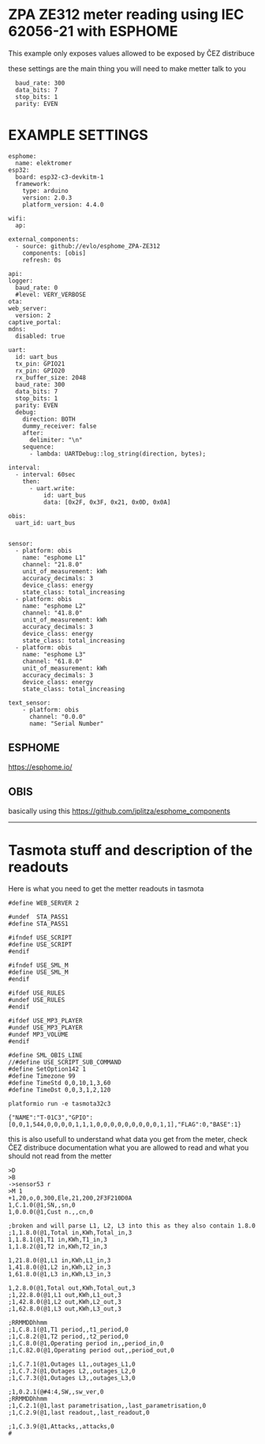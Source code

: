 # ZPA ZE312 meter reading using IEC 62056-21 with ESPHOME

This example only exposes values allowed to be exposed by ČEZ distribuce

these settings are the main thing you will need to make metter talk to you

```
  baud_rate: 300
  data_bits: 7
  stop_bits: 1
  parity: EVEN
```





# EXAMPLE SETTINGS

```
esphome:
  name: elektromer
esp32:
  board: esp32-c3-devkitm-1
  framework:
    type: arduino
    version: 2.0.3
    platform_version: 4.4.0  

wifi:
  ap:

external_components:
  - source: github://evlo/esphome_ZPA-ZE312
    components: [obis]
    refresh: 0s

api:
logger:
  baud_rate: 0
  #level: VERY_VERBOSE
ota:
web_server:
  version: 2
captive_portal:
mdns:
  disabled: true

uart:
  id: uart_bus
  tx_pin: GPIO21
  rx_pin: GPIO20
  rx_buffer_size: 2048  
  baud_rate: 300
  data_bits: 7
  stop_bits: 1
  parity: EVEN
  debug: 
    direction: BOTH
    dummy_receiver: false
    after:
      delimiter: "\n"
    sequence:
      - lambda: UARTDebug::log_string(direction, bytes);

interval:
  - interval: 60sec
    then:
      - uart.write:
          id: uart_bus
          data: [0x2F, 0x3F, 0x21, 0x0D, 0x0A]
      
obis:
  uart_id: uart_bus


sensor:
  - platform: obis
    name: "esphome L1"
    channel: "21.8.0"
    unit_of_measurement: kWh
    accuracy_decimals: 3
    device_class: energy
    state_class: total_increasing
  - platform: obis
    name: "esphome L2"
    channel: "41.8.0"
    unit_of_measurement: kWh
    accuracy_decimals: 3
    device_class: energy
    state_class: total_increasing
  - platform: obis
    name: "esphome L3"
    channel: "61.8.0"
    unit_of_measurement: kWh
    accuracy_decimals: 3
    device_class: energy
    state_class: total_increasing

text_sensor:
    - platform: obis
      channel: "0.0.0"
      name: "Serial Number"
```


## ESPHOME

https://esphome.io/

## OBIS

basically using this https://github.com/jplitza/esphome_components

*******

# Tasmota stuff and description of the readouts

Here is what you need to get the metter readouts in tasmota

```
#define WEB_SERVER 2

#undef  STA_PASS1
#define STA_PASS1

#ifndef USE_SCRIPT
#define USE_SCRIPT
#endif

#ifndef USE_SML_M
#define USE_SML_M
#endif

#ifdef USE_RULES
#undef USE_RULES
#endif

#ifdef USE_MP3_PLAYER 
#undef USE_MP3_PLAYER
#undef MP3_VOLUME
#endif

#define SML_OBIS_LINE
//#define USE_SCRIPT_SUB_COMMAND
#define SetOption142 1
#define Timezone 99
#define TimeStd 0,0,10,1,3,60
#define TimeDst 0,0,3,1,2,120
```

```
platformio run -e tasmota32c3
```
```
{"NAME":"T-01C3","GPIO":[0,0,1,544,0,0,0,0,1,1,1,0,0,0,0,0,0,0,0,0,1,1],"FLAG":0,"BASE":1}
```

this is also usefull to understand what data you get from the meter, check ČEZ distribuce documentation what you are allowed to read and what you should not read from the metter 

```
>D
>B
->sensor53 r
>M 1
+1,20,o,0,300,Ele,21,200,2F3F210D0A
1,C.1.0(@1,SN,,sn,0
1,0.0.0(@1,Cust n.,,cn,0

;broken and will parse L1, L2, L3 into this as they also contain 1.8.0
;1,1.8.0(@1,Total in,KWh,Total_in,3
1,1.8.1(@1,T1 in,KWh,T1_in,3
1,1.8.2(@1,T2 in,KWh,T2_in,3

1,21.8.0(@1,L1 in,KWh,L1_in,3
1,41.8.0(@1,L2 in,KWh,L2_in,3
1,61.8.0(@1,L3 in,KWh,L3_in,3

1,2.8.0(@1,Total out,KWh,Total_out,3
;1,22.8.0(@1,L1 out,KWh,L1_out,3
;1,42.8.0(@1,L2 out,KWh,L2_out,3
;1,62.8.0(@1,L3 out,KWh,L3_out,3

;RRMMDDhhmm
;1,C.8.1(@1,T1 period,,t1_period,0
;1,C.8.2(@1,T2 period,,t2_period,0
;1,C.8.0(@1,Operating period in,,period_in,0
;1,C.82.0(@1,Operating period out,,period_out,0

;1,C.7.1(@1,Outages L1,,outages_L1,0
;1,C.7.2(@1,Outages L2,,outages_L2,0
;1,C.7.3(@1,Outages L3,,outages_L3,0

;1,0.2.1(@#4:4,SW,,sw_ver,0
;RRMMDDhhmm
;1,C.2.1(@1,last parametrisation,,last_parametrisation,0
;1,C.2.9(@1,last readout,,last_readout,0

;1,C.3.9(@1,Attacks,,attacks,0
#
````
